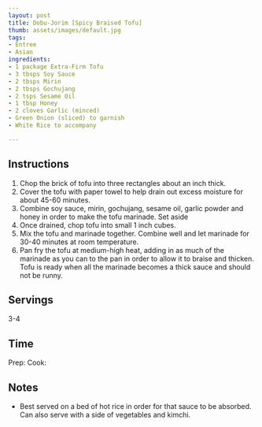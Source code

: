 ```yaml
---
layout: post
title: Dobu-Jorim [Spicy Braised Tofu]
thumb: assets/images/default.jpg
tags:
- Entree
- Asian
ingredients:
- 1 package Extra-Firm Tofu
- 3 tbsps Soy Sauce
- 2 tbsps Mirin
- 2 tbsps Gochujang
- 2 tsps Sesame Oil
- 1 tbsp Honey
- 2 cloves Garlic (minced)
- Green Onion (sliced) to garnish
- White Rice to accompany

---
```


## Instructions
1. Chop the brick of tofu into three rectangles about an inch thick. 
2. Cover the tofu with paper towel to help drain out excess moisture for about 45-60 minutes.
3. Combine soy sauce, mirin, gochujang, sesame oil, garlic powder and honey in order to make the tofu marinade. Set aside
4. Once drained, chop tofu into small 1 inch cubes.
5. Mix the tofu and marinade together. Combine well and let marinade for 30-40 minutes at room temperature. 
6. Pan fry the tofu at medium-high heat, adding in as much of the marinade as you can to the pan in order to allow it to braise and thicken. Tofu is ready when all the marinade becomes a thick sauce and should not be runny.

## Servings
3-4

## Time
Prep:
Cook: 

## Notes
- Best served on a bed of hot rice in order for that sauce to be absorbed. Can also serve with a side of vegetables and kimchi.